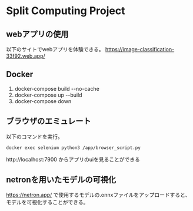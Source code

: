 # Split Computing Project

## webアプリの使用
以下のサイトでwebアプリを体験できる。
https://image-classification-33f92.web.app/

## Docker
1. docker-compose build --no-cache
2. docker-compose up --build 
3. docker-compose down 


## ブラウザのエミュレート
以下のコマンドを実行。
```
docker exec selenium python3 /app/browser_script.py
```
http://localhost:7900 からアプリのuiを見ることができる

## netronを用いたモデルの可視化
https://netron.app/ で使用するモデルの.onnxファイルをアップロードすると、モデルを可視化することができる。